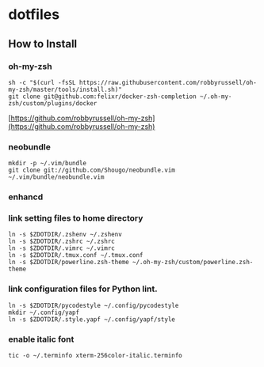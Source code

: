 dotfiles
========

## How to Install

### oh-my-zsh

```shell
sh -c "$(curl -fsSL https://raw.githubusercontent.com/robbyrussell/oh-my-zsh/master/tools/install.sh)"
git clone git@github.com:felixr/docker-zsh-completion ~/.oh-my-zsh/custom/plugins/docker
```

[https://github.com/robbyrussell/oh-my-zsh](https://github.com/robbyrussell/oh-my-zsh)

### neobundle

```shell
mkdir -p ~/.vim/bundle
git clone git://github.com/Shougo/neobundle.vim ~/.vim/bundle/neobundle.vim
```

### enhancd

### link setting files to home directory

```shell
ln -s $ZDOTDIR/.zshenv ~/.zshenv
ln -s $ZDOTDIR/.zshrc ~/.zshrc
ln -s $ZDOTDIR/.vimrc ~/.vimrc
ln -s $ZDOTDIR/.tmux.conf ~/.tmux.conf
ln -s $ZDOTDIR/powerline.zsh-theme ~/.oh-my-zsh/custom/powerline.zsh-theme
```

### link configuration files for Python lint.

```shell
ln -s $ZDOTDIR/pycodestyle ~/.config/pycodestyle
mkdir ~/.config/yapf
ln -s $ZDOTDIR/.style.yapf ~/.config/yapf/style
```

### enable italic font

```shell
tic -o ~/.terminfo xterm-256color-italic.terminfo
```
